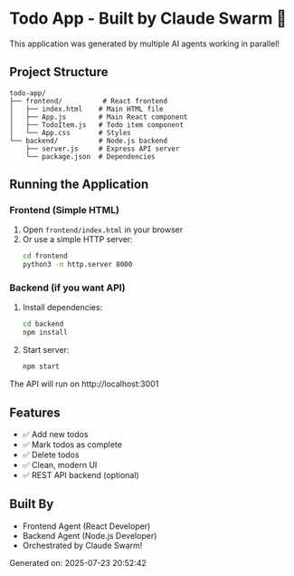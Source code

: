 # Todo App - Built by Claude Swarm 🤖

This application was generated by multiple AI agents working in parallel!

## Project Structure
```
todo-app/
├── frontend/          # React frontend
│   ├── index.html    # Main HTML file
│   ├── App.js        # Main React component
│   ├── TodoItem.js   # Todo item component
│   └── App.css       # Styles
└── backend/          # Node.js backend
    ├── server.js     # Express API server
    └── package.json  # Dependencies
```

## Running the Application

### Frontend (Simple HTML)
1. Open `frontend/index.html` in your browser
2. Or use a simple HTTP server:
   ```bash
   cd frontend
   python3 -m http.server 8000
   ```

### Backend (if you want API)
1. Install dependencies:
   ```bash
   cd backend
   npm install
   ```

2. Start server:
   ```bash
   npm start
   ```

The API will run on http://localhost:3001

## Features
- ✅ Add new todos
- ✅ Mark todos as complete
- ✅ Delete todos
- ✅ Clean, modern UI
- ✅ REST API backend (optional)

## Built By
- Frontend Agent (React Developer)
- Backend Agent (Node.js Developer)
- Orchestrated by Claude Swarm!

Generated on: 2025-07-23 20:52:42
